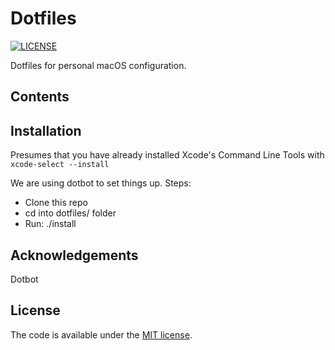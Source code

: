 # Dotfiles
[![LICENSE](https://img.shields.io/badge/license-MIT-lightgrey.svg)](LICENSE.txt)

Dotfiles for personal macOS configuration.

## Contents

## Installation

Presumes that you have already installed Xcode's Command Line Tools with `xcode-select --install`

We are using dotbot to set things up. Steps:

  * Clone this repo
  * cd into dotfiles/ folder
  * Run: ./install

## Acknowledgements

Dotbot

## License

The code is available under the [MIT license](LICENSE.txt).
